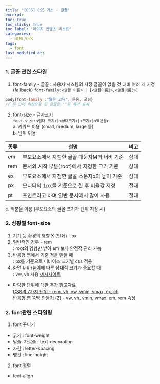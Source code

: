```yaml
---
title: "[CSS] CSS 기초 - 글꼴"
excerpt:
toc: true
toc_sticky: true
toc_label: "페이지 컨텐츠 리스트"
categories:
  - HTML/CSS
tags:
  - font
last_modified_at:
---
```


### **1. 글꼴 관련 스타일**

1. font-family - 글꼴
   : 사용자 시스템의 지정 글꼴이 없을 것 대비 여러 개 지정 (fallback)
   `font-family:<글꼴 이름> | [<글꼴이름2>,<글꼴이름3>]`

```javascript
body{font-family :"맑은 고딕", 돋움, 굴림}
// 두 단어 이상으로 된 글꼴은 ""로 묶어 표시
```

2. font-size - 글자크기  
   `font-size:<절대 크기>|<상대크기>|<크기>|<백분율>`  
   a. 키워드 이용 (small, medium, large 등)  
   b. 단위 이용

| 종류 | 설명                                         | 비고 |
| :--- | -------------------------------------------- | ---- |
| em   | 부모요소에서 지정한 글꼴 대문자M의 너비 기준 | 상대 |
| rem  | 문서의 시작 부분(root)에서 지정한 크기 기준  | 상대 |
| ex   | 부모요소에서 지정한 글꼴 소문자x의 높이 기준 | 상대 |
| px   | 모니터의 1px를 기준으로 한 후 비율값 지정    | 절대 |
| pt   | 포인트라고 하며 일반 문서에서 많이 사용      | 절대 |

c. 백분율 이용 (부모요소의 글꼴 크기가 단위 지정 시)

### **2. 상황별 font-size**

1. 기기 등 환경의 영향 X (인쇄) - px
2. 일반적인 경우 - rem  
   : root의 영향만 받아 em 보다 안정적 관리 가능
3. 반응형 웹에서 기준 점을 만들 때  
   : px를 기준으로 디바이스 크기별 css 적용
4. 화면 너비/높이에 따른 상대적 크기가 중요할 때  
   : vw, vh 사용 [예시사이트](https://www.krause.studio/#one])

- 다양한 단위에 대한 추가 참고자료  
  [CSS의 7가지 단위 - rem, vh, vw, vmin, vmax, ex, ch
  ](https://webclub.tistory.com/356)  
  [반응형 웹 뚝딱 만들기 (2) - vw, vh, vmin, vmax, em, rem 속성](https://nykim.work/85)

### **2. font관련 스타일링**

1. font 꾸미기

- 굵기 : font-weight
- 밑줄, 가로줄 : text-decoration
- 자간 : letter-spacing
- 행간 : line-height

2. font 정렬

- text-align
